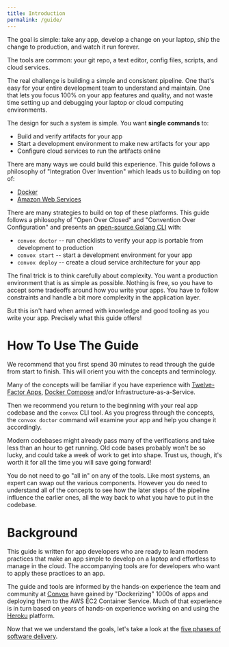 ```yaml
---
title: Introduction
permalink: /guide/
---
```


The goal is simple: take any app, develop a change on your laptop, ship the change to production, and watch it run forever.

The tools are common: your git repo, a text editor, config files, scripts, and cloud services.

The real challenge is building a simple and consistent pipeline. One that's easy for your entire development team to understand and maintain. One that lets you focus 100% on your app features and quality, and not waste time setting up and debugging your laptop or cloud computing environments.

The design for such a system is simple. You want **single commands** to:

* Build and verify artifacts for your app
* Start a development environment to make new artifacts for your app
* Configure cloud services to run the artifacts online

There are many ways we could build this experience. This guide follows a philosophy of "Integration Over Invention" which leads us to building on top of:

* [Docker](https://docker.com)
* [Amazon Web Services](https://aws.amazon.com/)

There are many strategies to build on top of these platforms. This guide follows a philosophy of "Open Over Closed" and "Convention Over Configuration" and presents an [open-source Golang CLI](https://github.com/convox/rack) with:

* `convox doctor` -- run checklists to verify your app is portable from development to production
* `convox start` -- start a development environment for your app
* `convox deploy` -- create a cloud service architecture for your app

The final trick is to think carefully about complexity. You want a production environment that is as simple as possible. Nothing is free, so you have to accept some tradeoffs around how you write your apps. You have to follow constraints and handle a bit more complexity in the application layer.

But this isn't hard when armed with knowledge and good tooling as you write your app. Precisely what this guide offers!

# How To Use The Guide

We recommend that you first spend 30 minutes to read through the guide from start to finish. This will orient you with the concepts and terminology.

Many of the concepts will be familiar if you have experience with [Twelve-Factor Apps](https://12factor.net/), [Docker Compose](https://docs.docker.com/compose/overview/) and/or Infrastructure-as-a-Service.

Then we recommend you return to the beginning with your real app codebase and the `convox` CLI tool. As you progress through the concepts, the `convox doctor` command will examine your app and help you change it accordingly.

Modern codebases might already pass many of the verifications and take less than an hour to get running. Old code bases probably won't be so lucky, and could take a week of work to get into shape. Trust us, though, it's worth it for all the time you will save going forward!

You do not need to go "all in" on any of the tools. Like most systems, an expert can swap out the various components. However you do need to understand all of the concepts to see how the later steps of the pipeline influence the earlier ones, all the way back to what you have to put in the codebase.

# Background

This guide is written for app developers who are ready to learn modern practices that make an app simple to develop on a laptop and effortless to manage in the cloud. The accompanying tools are for developers who want to apply these practices to an app.

The guide and tools are informed by the hands-on experience the team and community at [Convox](https://convox.com) have gained by "Dockerizing" 1000s of apps and deploying them to the AWS EC2 Container Service. Much of that experience is in turn based on years of hands-on experience working on and using the [Heroku](https://heroku.com) platform.

Now that we we understand the goals, let's take a look at the [five phases of software delivery](/guide/overview/).
